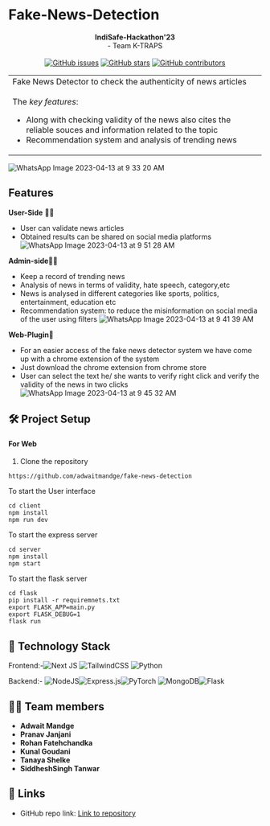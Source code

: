 # Fake-News-Detection

<div align="center">
   <strong>IndiSafe-Hackathon'23</strong> <br>
  - Team K-TRAPS <br> <br>
  <a href="https://github.com/adwaitmandge/fake-news-detection/stargazers"><img alt="GitHub issues" src="https://img.shields.io/github/stars/adwaitmandge/fake-news-detection"></a>
  <a href="https://github.com/adwaitmandge/fake-news-detection/network/members"><img alt="GitHub stars" src="https://img.shields.io/github/forks/adwaitmandge/fake-news-detection"></a>
  <a href="https://github.com/adwaitmandge/fake-news-detection/issues"><img alt="GitHub contributors" src="https://img.shields.io/github/issues/adwaitmandge/fake-news-detection"></a>

</div>

<div align="center">
<table>
  <tr>
    <td>
Fake News Detector to check the authenticity of news articles
<br><br>
      The <i>key features</i>:
      <ul>
<li> Along with checking validity of the news also cites the  reliable souces and information related to the topic
<li> Recommendation system and analysis of trending news
      </ul>
    </td>
  </tr>
  </table>
  </div>
  
  ![WhatsApp Image 2023-04-13 at 9 33 20 AM](https://user-images.githubusercontent.com/96366867/231649557-589e0d4c-9b1b-4d52-aa5e-13a01f70192d.jpeg)


 
## Features

 **User-Side** 👨‍🎓
- User can validate news articles
- Obtained results can be shared on social media platforms
![WhatsApp Image 2023-04-13 at 9 51 28 AM](https://user-images.githubusercontent.com/96366867/231652284-a6f31b16-838d-4f66-9076-8ea874cd97c5.jpeg)


 
 **Admin-side**👨‍💻
- Keep a record of trending news
- Analysis of news in terms of validity, hate speech, category,etc
- News is analysed in different categories like sports, politics, entertainment, education etc
- Recommendation system: to reduce the misinformation on social media of the user using filters
![WhatsApp Image 2023-04-13 at 9 41 39 AM](https://user-images.githubusercontent.com/96366867/231650946-77d159f7-7766-48cc-ad8b-413e4f4d9825.jpeg)



**Web-Plugin**🧩
- For an easier access of the fake news detector system we have come up with a chrome extension of the system
- Just download the chrome extension from chrome store 
- User can select the text he/ she wants to verify right click and verify the validity of the news in two clicks
![WhatsApp Image 2023-04-13 at 9 45 32 AM](https://user-images.githubusercontent.com/96366867/231651520-0f7d1d1d-14dd-43e5-b091-f4b52d76a61c.jpeg)


## 🛠️ Project Setup

#### For Web

1. Clone the repository
```
https://github.com/adwaitmandge/fake-news-detection

```
To start the User interface
```
cd client
npm install
npm run dev
```
To start the express server
```
cd server
npm install
npm start
```
To start the flask server
```
cd flask
pip install -r requiremnets.txt
export FLASK_APP=main.py
export FLASK_DEBUG=1
flask run
```


## 🤖 Technology Stack

Frontend:-![Next JS](https://img.shields.io/badge/Next-black?style=for-the-badge&logo=next.js&logoColor=white)
![TailwindCSS](https://img.shields.io/badge/tailwindcss-%2338B2AC.svg?style=for-the-badge&logo=tailwind-css&logoColor=white)
![Python](https://img.shields.io/badge/python-3670A0?style=for-the-badge&logo=python&logoColor=ffdd54)

Backend:-
![NodeJS](https://img.shields.io/badge/node.js-6DA55F?style=for-the-badge&logo=node.js&logoColor=white)![Express.js](https://img.shields.io/badge/express.js-%23404d59.svg?style=for-the-badge&logo=express&logoColor=%2361DAFB)![PyTorch](https://img.shields.io/badge/PyTorch-%23EE4C2C.svg?style=for-the-badge&logo=PyTorch&logoColor=white)
![MongoDB](https://img.shields.io/badge/MongoDB-%234ea94b.svg?style=for-the-badge&logo=mongodb&logoColor=white)![Flask](https://img.shields.io/badge/flask-%23000.svg?style=for-the-badge&logo=flask&logoColor=white)





## 👩‍💻 Team members

- **Adwait Mandge**
- **Pranav Janjani**
- **Rohan Fatehchandka**
- **Kunal Goudani**
- **Tanaya Shelke**
- **SiddheshSingh Tanwar**
## 🔗 Links
- GitHub repo link: [Link to repository](https://github.com/adwaitmandge/fake-news-detection)


